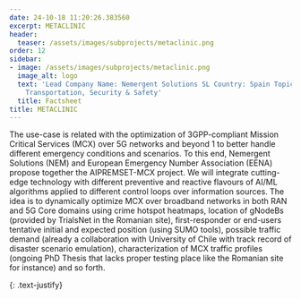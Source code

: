 ```yaml
---
date: 24-10-18 11:20:26.383560
excerpt: METACLINIC
header:
  teaser: /assets/images/subprojects/metaclinic.png
order: 12
sidebar:
- image: /assets/images/subprojects/metaclinic.png
  image_alt: logo
  text: 'Lead Company Name: Nemergent Solutions SL Country: Spain Topic: Infrastructure,
    Transportation, Security & Safety'
  title: Factsheet
title: METACLINIC
---
```

The use-case is related with the optimization of 3GPP-compliant Mission Critical Services (MCX) over 5G networks and beyond 1 to better handle different emergency conditions and scenarios. To this end,
Nemergent Solutions (NEM) and European Emergency Number Association (EENA) propose together the AIPREMSET-MCX project. We will integrate cutting-edge technology with different preventive and reactive flavours of AI/ML algorithms applied to different control loops over information sources. The idea is to dynamically optimize MCX over broadband networks in both RAN and 5G Core domains using crime hotspot heatmaps, location of gNodeBs (provided by TrialsNet in the Romanian site), first-responder or end-users tentative initial and expected position (using SUMO tools), possible traffic demand (already a collaboration with University of Chile with track record of disaster scenario emulation), characterization of MCX traffic profiles (ongoing PhD Thesis that lacks proper testing place like the Romanian site for instance) and so forth.

{: .text-justify}

